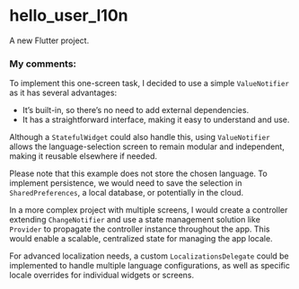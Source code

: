 # hello_user_l10n

A new Flutter project.

### My comments:

To implement this one-screen task, I decided to use a simple `ValueNotifier` as it has several
advantages:
- It’s built-in, so there’s no need to add external dependencies.
- It has a straightforward interface, making it easy to understand and use.

Although a `StatefulWidget` could also handle this, using `ValueNotifier` allows the
language-selection screen to remain modular and independent, making it reusable elsewhere if needed.

Please note that this example does not store the chosen language. To implement persistence, we would
need to save the selection in `SharedPreferences`, a local database, or potentially in the cloud.

In a more complex project with multiple screens, I would create a controller
extending `ChangeNotifier` and use a state management solution like `Provider` to propagate the
controller instance throughout the app. This would enable a scalable, centralized state for managing
the app locale.

For advanced localization needs, a custom `LocalizationsDelegate` could be implemented to handle
multiple language configurations, as well as specific locale overrides for individual widgets or
screens.